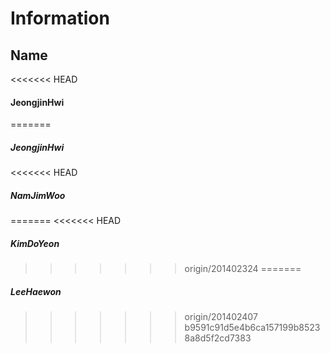 Information
===========
Name
----
<<<<<<< HEAD
#### JeongjinHwi
=======
##### JeongjinHwi
<<<<<<< HEAD
##### NamJimWoo
=======
<<<<<<< HEAD
##### KimDoYeon
>>>>>>> origin/201402324
=======
##### LeeHaewon
>>>>>>> origin/201402407
>>>>>>> b9591c91d5e4b6ca157199b85238a8d5f2cd7383
